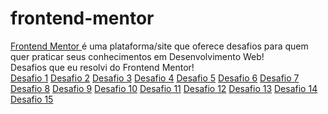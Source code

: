 # frontend-mentor
<a href="https://www.frontendmentor.io/">Frontend Mentor </a> é uma plataforma/site que oferece desafios para quem quer praticar seus conhecimentos em Desenvolvimento Web! <br>
 Desafios que eu resolvi do Frontend Mentor!<br>
 <a href="https://jaojogadez.github.io/frontend-mentor/Desafio%20001/" target="_blank">Desafio 1</a>
 <a href="https://jaojogadez.github.io/frontend-mentor/Desafio%20002/" target="_blank">Desafio 2</a>
 <a href="https://jaojogadez.github.io/frontend-mentor/Desafio%20003/" target="_blank">Desafio 3</a>
 <a href="https://jaojogadez.github.io/frontend-mentor/Desafio%20004/" target="_blank">Desafio 4</a>
 <a href="https://jaojogadez.github.io/frontend-mentor/Desafio%20005/" target="_blank">Desafio 5</a>
 <a href="https://jaojogadez.github.io/frontend-mentor/Desafio%20006/" target="_blank">Desafio 6</a>
 <a href="https://jaojogadez.github.io/frontend-mentor/Desafio%20007/" target="_blank">Desafio 7</a>
 <a href="https://jaojogadez.github.io/frontend-mentor/Desafio%20008/" target="_blank">Desafio 8</a>
 <a href="https://jaojogadez.github.io/frontend-mentor/Desafio%20009/" target="_blank">Desafio 9</a>
 <a href="https://jaojogadez.github.io/frontend-mentor/Desafio%20010/index.html" target="_blank">Desafio 10</a>
 <a href="https://jaojogadez.github.io/frontend-mentor/Desafio%20011/index.html" target="_blank">Desafio 11</a>
 <a href="https://jaojogadez.github.io/frontend-mentor/Desafio%20012/index.html" target="_blank">Desafio 12</a>
 <a href="https://jaojogadez.github.io/frontend-mentor/Desafio%20013/" target="_blank">Desafio 13</a>
 <a href="https://jaojogadez.github.io/frontend-mentor/Desafio%20014/" target="_blank">Desafio 14</a>
 <a href="https://jaojogadez.github.io/frontend-mentor/Desafio%20015/" target="_blank">Desafio 15</a>
